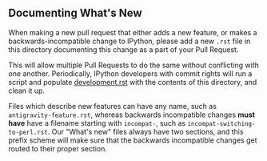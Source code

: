 Documenting What's New
----------------------

When making a new pull request that either adds a new feature, or makes a
backwards-incompatible change to IPython, please add a new `.rst` file in this
directory documenting this change as a part of your Pull Request.

This will allow multiple Pull Requests to do the same without conflicting with
one another. Periodically, IPython developers with commit rights will run a
script and populate [development.rst](../development.rst)
with the contents of this directory, and clean it up.

Files which describe new features can have any name, such as
`antigravity-feature.rst`, whereas backwards incompatible changes **must have**
have a filename starting with `incompat-`, such as
`incompat-switching-to-perl.rst`.  Our "What's new" files always have two
sections,  and this prefix scheme will make sure that the backwards incompatible
changes get routed to their proper section.
